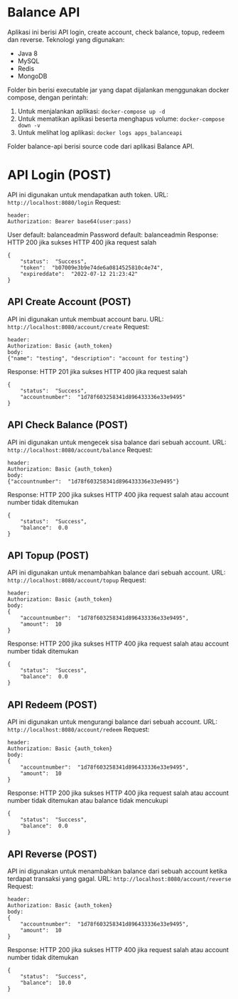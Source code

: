 # Balance API

Aplikasi ini berisi API login, create account, check balance, topup, redeem dan reverse. Teknologi yang digunakan:

 - Java 8
 - MySQL
 - Redis
 - MongoDB

Folder bin berisi executable jar yang dapat dijalankan menggunakan docker compose, dengan perintah:
1. Untuk menjalankan aplikasi: `docker-compose up -d`
2. Untuk mematikan aplikasi beserta menghapus volume: `docker-compose down -v`
3. Untuk melihat log aplikasi: `docker logs apps_balanceapi`

Folder balance-api berisi source code dari aplikasi Balance API.

# API Login (POST)

API ini digunakan untuk mendapatkan auth token.
URL: `http://localhost:8080/login`
Request: 

    header:
    Authorization: Bearer base64(user:pass)
User default: balanceadmin
Password default: balanceadmin
Response:
HTTP 200 jika sukses
HTTP 400 jika request salah

    {
	    "status":  "Success",
	    "token":  "b07009e3b9e74de6a0814525810c4e74",
	    "expireddate":  "2022-07-12 21:23:42"
    }

## API Create Account (POST)

API ini digunakan untuk membuat account baru.
URL: `http://localhost:8080/account/create`
Request: 

    header:
    Authorization: Basic {auth_token}
    body:
    {"name": "testing", "description": "account for testing"}
    
Response: 
HTTP 201 jika sukses
HTTP 400 jika request salah

    {
	    "status":  "Success",
	    "accountnumber":  "1d78f603258341d896433336e33e9495"
    }

## API Check Balance (POST)

API ini digunakan untuk mengecek sisa balance dari sebuah account.
URL: `http://localhost:8080/account/balance`
Request: 

    header:
    Authorization: Basic {auth_token}
    body:
    {"accountnumber":  "1d78f603258341d896433336e33e9495"}
    
Response:
HTTP 200 jika sukses
HTTP 400 jika request salah atau account number tidak ditemukan

    {
	    "status":  "Success",
	    "balance":  0.0
    }



## API Topup (POST)

API ini digunakan untuk menambahkan balance dari sebuah account.
URL: `http://localhost:8080/account/topup`
Request: 

    header:
    Authorization: Basic {auth_token}
    body:
    {
	    "accountnumber":  "1d78f603258341d896433336e33e9495",
	    "amount":  10
    }
    
Response:
HTTP 200 jika sukses
HTTP 400 jika request salah atau account number tidak ditemukan

    {
	    "status":  "Success",
	    "balance":  0.0
    }
## API Redeem (POST)

API ini digunakan untuk mengurangi balance dari sebuah account.
URL: `http://localhost:8080/account/redeem`
Request: 

    header:
    Authorization: Basic {auth_token}
    body:
    {
	    "accountnumber":  "1d78f603258341d896433336e33e9495",
	    "amount":  10
    }
    
Response:
HTTP 200 jika sukses
HTTP 400 jika request salah atau account number tidak ditemukan atau balance tidak mencukupi

    {
	    "status":  "Success",
	    "balance":  0.0
    }

## API Reverse (POST)

API ini digunakan untuk menambahkan balance dari sebuah account ketika terdapat transaksi yang gagal.
URL: `http://localhost:8080/account/reverse`
Request: 

    header:
    Authorization: Basic {auth_token}
    body:
    {
	    "accountnumber":  "1d78f603258341d896433336e33e9495",
	    "amount":  10
    }
    
Response:
HTTP 200 jika sukses
HTTP 400 jika request salah atau account number tidak ditemukan

    {
	    "status":  "Success",
	    "balance":  10.0
    }
